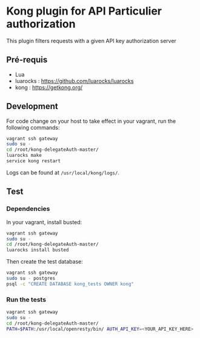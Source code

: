 # Kong plugin for API Particulier authorization

This plugin filters requests with a given API key authorization server

## Pré-requis

- Lua
- luarocks :  https://github.com/luarocks/luarocks
- kong : https://getkong.org/

## Development

For code change on your host to take effect in your vagrant, run the following commands:
```bash
vagrant ssh gateway
sudo su -
cd /root/kong-delegateAuth-master/
luarocks make
service kong restart
```


Logs can be found at `/usr/local/kong/logs/`.

## Test

### Dependencies

In your vagrant, install busted:

```bash
vagrant ssh gateway
sudo su -
cd /root/kong-delegateAuth-master/
luarocks install busted
```

Then create the test database:

```bash
vagrant ssh gateway
sudo su - postgres
psql -c "CREATE DATABASE kong_tests OWNER kong"
```

### Run the tests

```bash
vagrant ssh gateway
sudo su -
cd /root/kong-delegateAuth-master/
PATH=$PATH:/usr/local/openresty/bin/ AUTH_API_KEY=<YOUR_API_KEY_HERE> ./bin/busted
```
